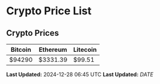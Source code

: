 # Crypto Price List

## Crypto Prices
| Bitcoin | Ethereum | Litecoin |
| ------- | -------- | -------- |
| $94290 | $3331.39 | $99.51 |
**Last Updated:** 2024-12-28 06:45 UTC
**Last Updated:** $DATE$
